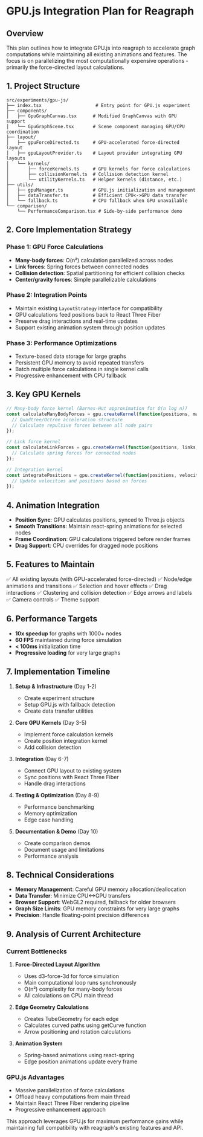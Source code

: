 # GPU.js Integration Plan for Reagraph

## Overview
This plan outlines how to integrate GPU.js into reagraph to accelerate graph computations while maintaining all existing animations and features. The focus is on parallelizing the most computationally expensive operations - primarily the force-directed layout calculations.

## 1. Project Structure
```
src/experiments/gpu-js/
├── index.tsx                    # Entry point for GPU.js experiment
├── components/
│   ├── GpuGraphCanvas.tsx      # Modified GraphCanvas with GPU support
│   └── GpuGraphScene.tsx       # Scene component managing GPU/CPU coordination
├── layout/
│   ├── gpuForceDirected.ts     # GPU-accelerated force-directed layout
│   ├── gpuLayoutProvider.ts    # Layout provider integrating GPU layouts
│   └── kernels/
│       ├── forceKernels.ts     # GPU kernels for force calculations
│       ├── collisionKernel.ts  # Collision detection kernel
│       └── utilityKernels.ts   # Helper kernels (distance, etc.)
├── utils/
│   ├── gpuManager.ts           # GPU.js initialization and management
│   ├── dataTransfer.ts         # Efficient CPU<->GPU data transfer
│   └── fallback.ts             # CPU fallback when GPU unavailable
└── comparison/
    └── PerformanceComparison.tsx # Side-by-side performance demo
```

## 2. Core Implementation Strategy

### Phase 1: GPU Force Calculations
- **Many-body forces**: O(n²) calculation parallelized across nodes
- **Link forces**: Spring forces between connected nodes
- **Collision detection**: Spatial partitioning for efficient collision checks
- **Center/gravity forces**: Simple parallelizable calculations

### Phase 2: Integration Points
- Maintain existing `LayoutStrategy` interface for compatibility
- GPU calculations feed positions back to React Three Fiber
- Preserve drag interactions and real-time updates
- Support existing animation system through position updates

### Phase 3: Performance Optimizations
- Texture-based data storage for large graphs
- Persistent GPU memory to avoid repeated transfers
- Batch multiple force calculations in single kernel calls
- Progressive enhancement with CPU fallback

## 3. Key GPU Kernels

```javascript
// Many-body force kernel (Barnes-Hut approximation for O(n log n))
const calculateManyBodyForces = gpu.createKernel(function(positions, masses, theta) {
  // Quadtree/Octree acceleration structure
  // Calculate repulsive forces between all node pairs
});

// Link force kernel
const calculateLinkForces = gpu.createKernel(function(positions, links, strength, distance) {
  // Calculate spring forces for connected nodes
});

// Integration kernel
const integratePositions = gpu.createKernel(function(positions, velocities, forces, alpha) {
  // Update velocities and positions based on forces
});
```

## 4. Animation Integration

- **Position Sync**: GPU calculates positions, synced to Three.js objects
- **Smooth Transitions**: Maintain react-spring animations for selected nodes
- **Frame Coordination**: GPU calculations triggered before render frames
- **Drag Support**: CPU overrides for dragged node positions

## 5. Features to Maintain

✅ All existing layouts (with GPU-accelerated force-directed)
✅ Node/edge animations and transitions
✅ Selection and hover effects
✅ Drag interactions
✅ Clustering and collision detection
✅ Edge arrows and labels
✅ Camera controls
✅ Theme support

## 6. Performance Targets

- **10x speedup** for graphs with 1000+ nodes
- **60 FPS** maintained during force simulation
- **< 100ms** initialization time
- **Progressive loading** for very large graphs

## 7. Implementation Timeline

1. **Setup & Infrastructure** (Day 1-2)
   - Create experiment structure
   - Setup GPU.js with fallback detection
   - Create data transfer utilities

2. **Core GPU Kernels** (Day 3-5)
   - Implement force calculation kernels
   - Create position integration kernel
   - Add collision detection

3. **Integration** (Day 6-7)
   - Connect GPU layout to existing system
   - Sync positions with React Three Fiber
   - Handle drag interactions

4. **Testing & Optimization** (Day 8-9)
   - Performance benchmarking
   - Memory optimization
   - Edge case handling

5. **Documentation & Demo** (Day 10)
   - Create comparison demos
   - Document usage and limitations
   - Performance analysis

## 8. Technical Considerations

- **Memory Management**: Careful GPU memory allocation/deallocation
- **Data Transfer**: Minimize CPU<->GPU transfers
- **Browser Support**: WebGL2 required, fallback for older browsers
- **Graph Size Limits**: GPU memory constraints for very large graphs
- **Precision**: Handle floating-point precision differences

## 9. Analysis of Current Architecture

### Current Bottlenecks
1. **Force-Directed Layout Algorithm**
   - Uses d3-force-3d for force simulation
   - Main computational loop runs synchronously
   - O(n²) complexity for many-body forces
   - All calculations on CPU main thread

2. **Edge Geometry Calculations**
   - Creates TubeGeometry for each edge
   - Calculates curved paths using getCurve function
   - Arrow positioning and rotation calculations

3. **Animation System**
   - Spring-based animations using react-spring
   - Edge position animations update every frame

### GPU.js Advantages
- Massive parallelization of force calculations
- Offload heavy computations from main thread
- Maintain React Three Fiber rendering pipeline
- Progressive enhancement approach

This approach leverages GPU.js for maximum performance gains while maintaining full compatibility with reagraph's existing features and API.